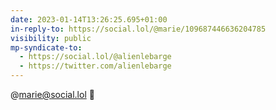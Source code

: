 ```yaml
---
date: 2023-01-14T13:26:25.695+01:00
in-reply-to: https://social.lol/@marie/109687446636204785
visibility: public
mp-syndicate-to:
  - https://social.lol/@alienlebarge
  - https://twitter.com/alienlebarge
---
```

@marie@social.lol 🤫
